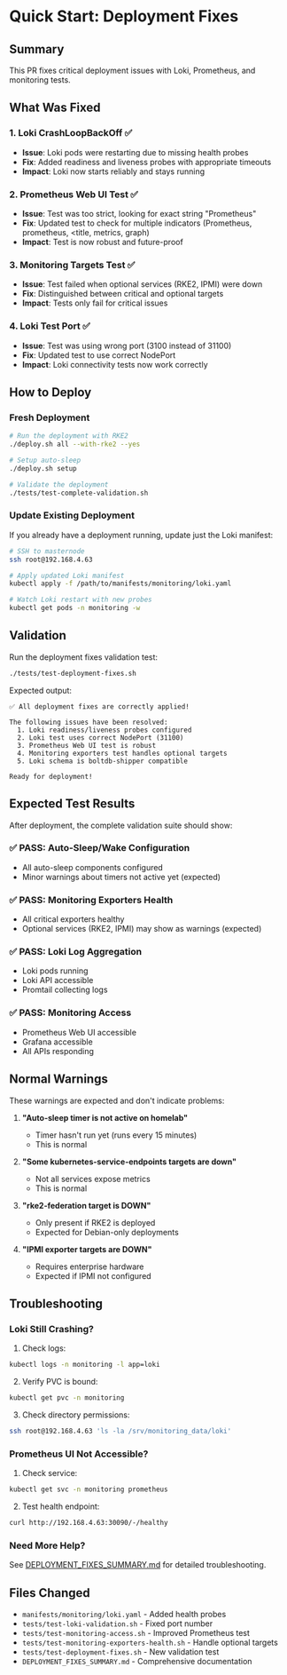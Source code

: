 # Quick Start: Deployment Fixes

## Summary
This PR fixes critical deployment issues with Loki, Prometheus, and monitoring tests.

## What Was Fixed

### 1. Loki CrashLoopBackOff ✅
- **Issue**: Loki pods were restarting due to missing health probes
- **Fix**: Added readiness and liveness probes with appropriate timeouts
- **Impact**: Loki now starts reliably and stays running

### 2. Prometheus Web UI Test ✅
- **Issue**: Test was too strict, looking for exact string "Prometheus"
- **Fix**: Updated test to check for multiple indicators (Prometheus, prometheus, <title, metrics, graph)
- **Impact**: Test is now robust and future-proof

### 3. Monitoring Targets Test ✅
- **Issue**: Test failed when optional services (RKE2, IPMI) were down
- **Fix**: Distinguished between critical and optional targets
- **Impact**: Tests only fail for critical issues

### 4. Loki Test Port ✅
- **Issue**: Test was using wrong port (3100 instead of 31100)
- **Fix**: Updated test to use correct NodePort
- **Impact**: Loki connectivity tests now work correctly

## How to Deploy

### Fresh Deployment
```bash
# Run the deployment with RKE2
./deploy.sh all --with-rke2 --yes

# Setup auto-sleep
./deploy.sh setup

# Validate the deployment
./tests/test-complete-validation.sh
```

### Update Existing Deployment
If you already have a deployment running, update just the Loki manifest:
```bash
# SSH to masternode
ssh root@192.168.4.63

# Apply updated Loki manifest
kubectl apply -f /path/to/manifests/monitoring/loki.yaml

# Watch Loki restart with new probes
kubectl get pods -n monitoring -w
```

## Validation

Run the deployment fixes validation test:
```bash
./tests/test-deployment-fixes.sh
```

Expected output:
```
✅ All deployment fixes are correctly applied!

The following issues have been resolved:
  1. Loki readiness/liveness probes configured
  2. Loki test uses correct NodePort (31100)
  3. Prometheus Web UI test is robust
  4. Monitoring exporters test handles optional targets
  5. Loki schema is boltdb-shipper compatible

Ready for deployment!
```

## Expected Test Results

After deployment, the complete validation suite should show:

### ✅ PASS: Auto-Sleep/Wake Configuration
- All auto-sleep components configured
- Minor warnings about timers not active yet (expected)

### ✅ PASS: Monitoring Exporters Health
- All critical exporters healthy
- Optional services (RKE2, IPMI) may show as warnings (expected)

### ✅ PASS: Loki Log Aggregation
- Loki pods running
- Loki API accessible
- Promtail collecting logs

### ✅ PASS: Monitoring Access
- Prometheus Web UI accessible
- Grafana accessible
- All APIs responding

## Normal Warnings

These warnings are expected and don't indicate problems:

1. **"Auto-sleep timer is not active on homelab"**
   - Timer hasn't run yet (runs every 15 minutes)
   - This is normal

2. **"Some kubernetes-service-endpoints targets are down"**
   - Not all services expose metrics
   - This is normal

3. **"rke2-federation target is DOWN"**
   - Only present if RKE2 is deployed
   - Expected for Debian-only deployments

4. **"IPMI exporter targets are DOWN"**
   - Requires enterprise hardware
   - Expected if IPMI not configured

## Troubleshooting

### Loki Still Crashing?

1. Check logs:
```bash
kubectl logs -n monitoring -l app=loki
```

2. Verify PVC is bound:
```bash
kubectl get pvc -n monitoring
```

3. Check directory permissions:
```bash
ssh root@192.168.4.63 'ls -la /srv/monitoring_data/loki'
```

### Prometheus UI Not Accessible?

1. Check service:
```bash
kubectl get svc -n monitoring prometheus
```

2. Test health endpoint:
```bash
curl http://192.168.4.63:30090/-/healthy
```

### Need More Help?

See [DEPLOYMENT_FIXES_SUMMARY.md](DEPLOYMENT_FIXES_SUMMARY.md) for detailed troubleshooting.

## Files Changed

- `manifests/monitoring/loki.yaml` - Added health probes
- `tests/test-loki-validation.sh` - Fixed port number
- `tests/test-monitoring-access.sh` - Improved Prometheus test
- `tests/test-monitoring-exporters-health.sh` - Handle optional targets
- `tests/test-deployment-fixes.sh` - New validation test
- `DEPLOYMENT_FIXES_SUMMARY.md` - Comprehensive documentation
